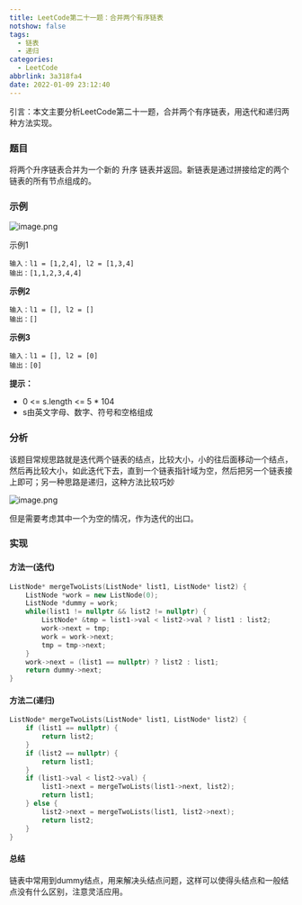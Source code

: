 ```yaml
---
title: LeetCode第二十一题：合并两个有序链表
notshow: false
tags:
  - 链表
  - 递归
categories:
  - LeetCode
abbrlink: 3a318fa4
date: 2022-01-09 23:12:40
---
```


引言：本文主要分析LeetCode第二十一题，合并两个有序链表，用迭代和递归两种方法实现。
<!--more-->
### 题目
将两个升序链表合并为一个新的 升序 链表并返回。新链表是通过拼接给定的两个链表的所有节点组成的。 

### 示例
![image.png](https://s2.loli.net/2022/01/09/L8AQHIcVbtk1ZUe.png)

示例1

```
输入：l1 = [1,2,4], l2 = [1,3,4]
输出：[1,1,2,3,4,4]
```

**示例2**

```
输入：l1 = [], l2 = []
输出：[]
```

**示例3**

```
输入：l1 = [], l2 = [0]
输出：[0]
```

**提示：**

- 0 <= s.length <= 5 * 104
- s由英文字母、数字、符号和空格组成

### 分析
该题目常规思路就是迭代两个链表的结点，比较大小，小的往后面移动一个结点，然后再比较大小，如此迭代下去，直到一个链表指针域为空，然后把另一个链表接上即可；另一种思路是递归，这种方法比较巧妙

![image.png](https://s2.loli.net/2022/01/09/BrE9Dsg1YaKXQvc.png)

但是需要考虑其中一个为空的情况，作为迭代的出口。

### 实现

#### 方法一(迭代)

```c++
ListNode* mergeTwoLists(ListNode* list1, ListNode* list2) {
	ListNode *work = new ListNode(0);
	ListNode *dummy = work;
	while(list1 != nullptr && list2 != nullptr) {
		ListNode* &tmp = list1->val < list2->val ? list1 : list2;
		work->next = tmp;
		work = work->next;
		tmp = tmp->next;
	}
	work->next = (list1 == nullptr) ? list2 : list1;
	return dummy->next;
}
```

#### 方法二(递归)

```c++
ListNode* mergeTwoLists(ListNode* list1, ListNode* list2) {
	if (list1 == nullptr) {
		return list2;
	}
	if (list2 == nullptr) {
		return list1;
	}
	if (list1->val < list2->val) {
		list1->next = mergeTwoLists(list1->next, list2);
		return list1;
	} else {
		list2->next = mergeTwoLists(list1, list2->next);
		return list2;
	}
}
```
#### 总结

链表中常用到dummy结点，用来解决头结点问题，这样可以使得头结点和一般结点没有什么区别，注意灵活应用。